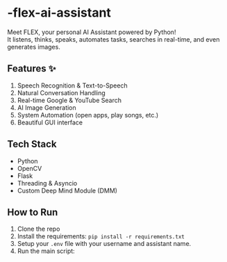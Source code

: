 # -flex-ai-assistant
Meet FLEX, your personal AI Assistant powered by Python!  
It listens, thinks, speaks, automates tasks, searches in real-time, and even generates images.

## Features ✨
1.  Speech Recognition & Text-to-Speech
2.  Natural Conversation Handling
3.  Real-time Google & YouTube Search
4.  AI Image Generation
5.  System Automation (open apps, play songs, etc.)
6.  Beautiful GUI interface

## Tech Stack 
- Python
- OpenCV
- Flask
- Threading & Asyncio
- Custom Deep Mind Module (DMM)

## How to Run 
1. Clone the repo
2. Install the requirements: `pip install -r requirements.txt`
3. Setup your `.env` file with your username and assistant name.
4. Run the main script:

